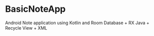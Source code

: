 # BasicNoteApp
Android Note application using Kotlin and Room Database + RX Java + Recycle View + XML
